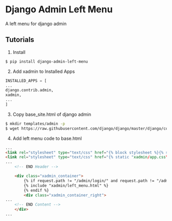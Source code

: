 # Django Admin Left Menu

A left menu for django admin

## Tutorials

1. Install
```bash
$ pip install django-admin-left-menu
```

2. Add xadmin to Installed Apps
```python
INSTALLED_APPS = [
...
django.contrib.admin,
xadmin,
...
]
```

3. Copy base_site.html of django admin
```bash
$ mkdir templates/admin -p
$ wget https://raw.githubusercontent.com/django/django/master/django/contrib/admin/templates/admin/base.html -O templates/admin/base.html
```

4. Add left menu code to base.html
```html
...
<link rel="stylesheet" type="text/css" href="{% block stylesheet %}{% static "admin/css/base.css" %}{% endblock %}">
<link rel="stylesheet" type="text/css" href="{% static "xadmin/app.css" %}">
...
    <!-- END Header -->

    <div class="xadmin_container">
        {% if request.path != "/admin/login/" and request.path != "/admin/logout/" %}
        {% include "xadmin/left_menu.html" %}
        {% endif %}
        <div class="xadmin_container_right">
...
    <!-- END Content -->
    </div>
...

```
